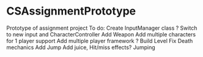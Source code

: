 # CSAssignmentPrototype
Prototype of assignment project
To do:
Create InputManager class ?
Switch to new input and CharacterController
Add Weapon
Add multiple characters for 1 player support
Add multiple player framework ?
Build Level
Fix Death mechanics
Add Jump
Add juice, Hit/miss effects? Jumping

